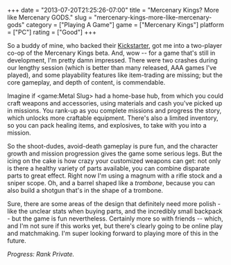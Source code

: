 +++
date = "2013-07-20T21:25:26-07:00"
title = "Mercenary Kings?  More like Mercenary GODS."
slug = "mercenary-kings-more-like-mercenary-gods"
category = ["Playing A Game"]
game = ["Mercenary Kings"]
platform = ["PC"]
rating = ["Good"]
+++

So a buddy of mine, who backed their <a href="http://www.kickstarter.com/projects/322438897/mercenary-kings">Kickstarter</a>, got me into a two-player co-op of the Mercenary Kings beta.  And, wow -- for a game that's still in development, I'm pretty damn impressed.  There were two crashes during our lengthy session (which is better than many released, AAA games I've played), and some playability features like item-trading are missing; but the core gameplay, and depth of content, is commendable.

Imagine if <game:Metal Slug> had a home-base hub, from which you could craft weapons and accessories, using materials and cash you've picked up in missions.  You rank-up as you complete missions and progress the story, which unlocks more craftable equipment.  There's also a limited inventory, so you can pack healing items, and explosives, to take with you into a mission.

So the shoot-dudes, avoid-death gameplay is pure fun, and the character growth and mission progression gives the game some serious legs.  But the icing on the cake is how crazy your customized weapons can get: not only is there a healthy variety of parts available, you can combine disparate parts to great effect.  Right now I'm using a magnum with a rifle stock and a sniper scope.  Oh, and a barrel shaped like a <i>trombone</i>, because you can also build a shotgun that's in the shape of a trombone.

Sure, there are some areas of the design that definitely need more polish - like the unclear stats when buying parts, and the incredibly small backpack - but the game is fun nevertheless.  Certainly more so with friends -- which, and I'm not sure if this works yet, but there's clearly going to be online play and matchmaking.  I'm super looking forward to playing more of this in the future.

<i>Progress: Rank Private.</i>